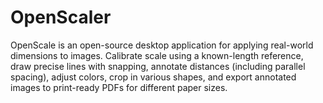 # OpenScaler
OpenScale is an open-source desktop application for applying real-world dimensions to images. Calibrate scale using a known-length reference, draw precise lines with snapping, annotate distances (including parallel spacing), adjust colors, crop in various shapes, and export annotated images to print-ready PDFs for different paper sizes.
